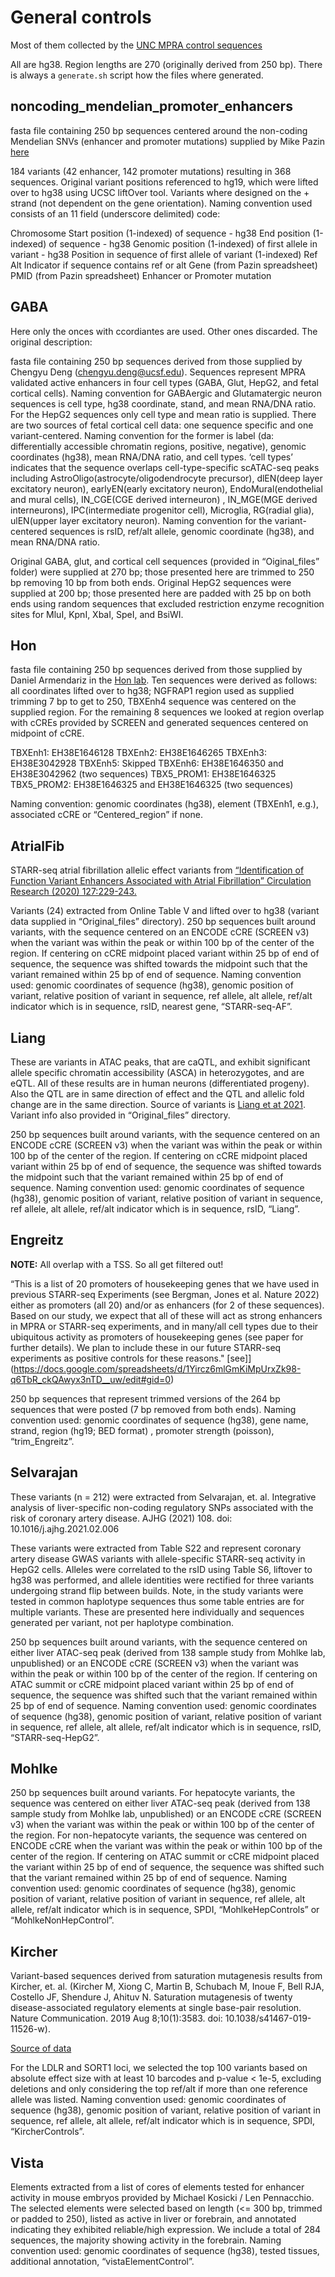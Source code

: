 # General controls

Most of them collected by the [UNC MPRA control sequences](https://drive.google.com/drive/u/0/folders/1lRK1ZnC4aldDGwddgjsrhdK6zWrsmHKJ)

All are hg38. Region lengths are 270 (originally derived from 250 bp). There is always a `generate.sh` script how the files where generated.

## noncoding_mendelian_promoter_enhancers


fasta file containing 250 bp sequences centered around the non-coding Mendelian SNVs (enhancer and promoter mutations) supplied by Mike Pazin [here](https://docs.google.com/spreadsheets/d/1c8afZD8OpMWqfY6P86K_qOQdTIl47T8a/edit?usp=sharing&ouid=113585314970533144724&rtpof=true&sd=true)

184 variants (42 enhancer, 142 promoter mutations) resulting in 368 sequences. Original variant positions referenced to hg19, which were lifted over to hg38 using UCSC liftOver tool. Variants where designed on the + strand (not dependent on the gene orientation).  Naming convention used consists of an 11 field (underscore delimited) code:

Chromosome
Start position (1-indexed) of sequence - hg38
End position (1-indexed) of sequence - hg38
Genomic position (1-indexed) of first allele in variant - hg38
Position in sequence of first allele of variant (1-indexed)
Ref
Alt
Indicator if sequence contains ref or alt
Gene (from Pazin spreadsheet)
PMID (from Pazin spreadsheet)
Enhancer or Promoter mutation


## GABA

Here only the onces with ccordiantes are used. Other ones discarded. The original description:

fasta file containing 250 bp sequences derived from those supplied by Chengyu Deng (chengyu.deng@ucsf.edu). Sequences represent MPRA validated active enhancers in four cell types (GABA, Glut, HepG2, and fetal cortical cells). Naming convention for GABAergic and Glutamatergic neuron sequences is cell type, hg38 coordinate, stand, and mean RNA/DNA ratio. For the HepG2 sequences only cell type and mean ratio is supplied. There are two sources of fetal cortical cell data: one sequence specific and one variant-centered. Naming convention for the former is label (da: differentially accessible chromatin regions, positive, negative), genomic coordinates (hg38), mean RNA/DNA ratio, and cell types. ‘cell types’ indicates that the sequence overlaps cell-type-specific scATAC-seq peaks including AstroOligo(astrocyte/oligodendrocyte precursor), dlEN(deep layer excitatory neuron), earlyEN(early excitatory neuron), EndoMural(endothelial and mural cells), IN_CGE(CGE derived interneuron) , IN_MGE(MGE derived interneurons), IPC(intermediate progenitor cell), Microglia, RG(radial glia), ulEN(upper layer excitatory neuron). Naming convention for the variant-centered sequences is rsID, ref/alt allele, genomic coordinate (hg38), and mean RNA/DNA ratio.

Original GABA, glut, and cortical cell sequences (provided in “Oiginal_files” folder) were supplied at 270 bp; those presented here are trimmed to 250 bp removing 10 bp from both ends. Original HepG2 sequences were supplied at 200 bp; those presented here are padded with 25 bp on both ends using random sequences that excluded restriction enzyme recognition sites for MluI, KpnI, XbaI, SpeI, and BsiWI.


## Hon

fasta file containing 250 bp sequences derived from those supplied by Daniel Armendariz in the [Hon lab](https://docs.google.com/spreadsheets/d/18mk-MYRHgZ1dDJB3x8Uby1Pr5G8J2Gmk/edit?usp=sharing&ouid=102313408722438008052&rtpof=true&sd=true). Ten sequences were derived as follows: all coordinates lifted over to hg38; NGFRAP1 region used as supplied trimming 7 bp to get to 250, TBXEnh4 sequence was centered on the supplied region. For the remaining 8 sequences we looked at region overlap with cCREs provided by SCREEN and generated sequences centered on midpoint of cCRE.

TBXEnh1:		EH38E1646128
TBXEnh2:		EH38E1646265
TBXEnh3:		EH38E3042928
TBXEnh5:		Skipped
TBXEnh6:		EH38E1646350 and EH38E3042962 (two sequences)
TBX5_PROM1:	EH38E1646325
TBX5_PROM2:	EH38E1646325 and EH38E1646325 (two sequences)

Naming convention: genomic coordinates (hg38), element (TBXEnh1, e.g.), associated cCRE or “Centered_region” if none.


## AtrialFib

STARR-seq atrial fibrillation allelic effect variants from [“Identification of Function Variant Enhancers Associated with Atrial Fibrillation” Circulation Research (2020) 127:229-243.](https://www.ahajournals.org/doi/10.1161/CIRCRESAHA.119.316006)

Variants (24) extracted from Online Table V and lifted over to hg38 (variant data supplied in “Original_files” directory). 250 bp sequences built around variants, with the sequence centered on an ENCODE cCRE (SCREEN v3) when the variant was within the peak or within 100 bp of the center of the region. If centering on cCRE midpoint placed variant within 25 bp of end of sequence, the sequence was shifted towards the midpoint such that the variant remained within 25 bp of end of sequence. Naming convention used: genomic coordinates of sequence (hg38), genomic position of variant, relative position of variant in sequence, ref allele, alt allele, ref/alt indicator which is in sequence, rsID, nearest gene, “STARR-seq-AF”.



## Liang

These are variants in ATAC peaks, that are caQTL, and exhibit significant allele specific chromatin accessibility (ASCA) in heterozygotes, and are eQTL. All of these results are in human neurons (differentiated progeny). Also the QTL are in same direction of effect and the QTL and allelic fold change are in the same direction. Source of variants is [Liang et at 2021](https://pubmed.ncbi.nlm.nih.gov/34017130/). Variant info also provided in “Original_files” directory.

250 bp sequences built around variants, with the sequence centered on an ENCODE cCRE (SCREEN v3) when the variant was within the peak or within 100 bp of the center of the region. If centering on cCRE midpoint placed variant within 25 bp of end of sequence, the sequence was shifted towards the midpoint such that the variant remained within 25 bp of end of sequence. Naming convention used: genomic coordinates of sequence (hg38), genomic position of variant, relative position of variant in sequence, ref allele, alt allele, ref/alt indicator which is in sequence, rsID, “Liang”.

## Engreitz

**NOTE:** All overlap with a TSS. So all get filtered out!

“This is a list of 20 promoters of housekeeping genes that we have used in previous STARR-seq Experiments (see Bergman, Jones et al. Nature 2022) either as promoters (all 20) and/or as enhancers (for 2 of these sequences).  Based on our study, we expect that all of these will act as strong enhancers in MPRA or STARR-seq experiments, and in many/all cell types due to their ubiquitous activity as promoters of housekeeping genes (see paper for further details).  We plan to include these in our future STARR-seq experiments as positive controls for these reasons." [see]](https://docs.google.com/spreadsheets/d/1Yircz6mlGmKiMpUrxZk98-q6TbR_ckQAwyx3nTD__uw/edit#gid=0)

250 bp sequences that represent trimmed versions of the 264 bp sequences that were posted (7 bp removed from both ends). Naming convention used: genomic coordinates of sequence (hg38), gene name, strand, region (hg19; BED format) , promoter strength (poisson), “trim_Engreitz”.

## Selvarajan

These variants (n = 212) were extracted from Selvarajan, et. al. Integrative analysis of liver-specific non-coding regulatory SNPs associated with the risk of coronary artery disease. AJHG (2021) 108. doi: 10.1016/j.ajhg.2021.02.006

These variants were extracted from Table S22 and represent coronary artery disease GWAS variants with allele-specific STARR-seq activity in HepG2 cells. Alleles were correlated to the rsID using Table S6, liftover to hg38 was performed, and allele identities were rectified for three variants undergoing strand flip between builds. Note, in the study variants were tested in common haplotype sequences thus some table entries are for multiple variants. These are presented here individually and sequences generated per variant, not per haplotype combination.

250 bp sequences built around variants, with the sequence centered on either liver ATAC-seq peak (derived from 138 sample study from Mohlke lab, unpublished) or an ENCODE cCRE (SCREEN v3) when the variant was within the peak or within 100 bp of the center of the region. If centering on ATAC summit or cCRE midpoint placed variant within 25 bp of end of sequence, the sequence was shifted such that the variant remained within 25 bp of end of sequence. Naming convention used: genomic coordinates of sequence (hg38), genomic position of variant, relative position of variant in sequence, ref allele, alt allele, ref/alt indicator which is in sequence, rsID, “STARR-seq-HepG2”.


## Mohlke

250 bp sequences built around variants. For hepatocyte variants, the sequence was centered on either liver ATAC-seq peak (derived from 138 sample study from Mohlke lab, unpublished) or an ENCODE cCRE (SCREEN v3) when the variant was within the peak or within 100 bp of the center of the region. For non-hepatocyte variants, the sequence was centered on ENCODE cCRE when the variant was within the peak or within 100 bp of the center of the region. If centering on ATAC summit or cCRE midpoint placed the variant within 25 bp of end of sequence, the sequence was shifted such that the variant remained within 25 bp of end of sequence. Naming convention used: genomic coordinates of sequence (hg38), genomic position of variant, relative position of variant in sequence, ref allele, alt allele, ref/alt indicator which is in sequence, SPDI, “MohlkeHepControls” or “MohlkeNonHepControl”.


## Kircher

Variant-based sequences derived from saturation mutagenesis results from Kircher, et. al. (Kircher M, Xiong C, Martin B, Schubach M, Inoue F, Bell RJA, Costello JF, Shendure J, Ahituv N. Saturation mutagenesis of twenty disease-associated regulatory elements at single base-pair resolution. Nature Communication. 2019 Aug 8;10(1):3583. doi: 10.1038/s41467-019-11526-w).

[Source of data](https://github.com/kircherlab/MPRA_SaturationMutagenesis/blob/004b5465f1cf511a6fbd8db858e5504816d7b53d/app.R#L41)

For the LDLR and SORT1 loci, we selected the top 100 variants based on absolute effect size with at least 10 barcodes and p-value < 1e-5, excluding deletions and only considering the top ref/alt if more than one reference allele was listed. Naming convention used: genomic coordinates of sequence (hg38), genomic position of variant, relative position of variant in sequence, ref allele, alt allele, ref/alt indicator which is in sequence, SPDI, “KircherControls”.




## Vista

Elements extracted from a list of cores of elements tested for enhancer activity in mouse embryos provided by Michael Kosicki / Len Pennacchio. The selected elements were selected based on length (<= 300 bp, trimmed or padded to 250), listed as active in liver or forebrain, and annotated indicating they exhibited reliable/high expression. We include a total of 284 sequences, the majority showing activity in the forebrain. Naming convention used: genomic coordinates of sequence (hg38), tested tissues, additional annotation, “vistaElementControl”.

